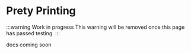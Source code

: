 # Prety Printing

:::warning Work in progress
<centered-image src="/img/work-in-progress.png" />
This warning will be removed once this page has passed testing.
:::

docs coming soon
